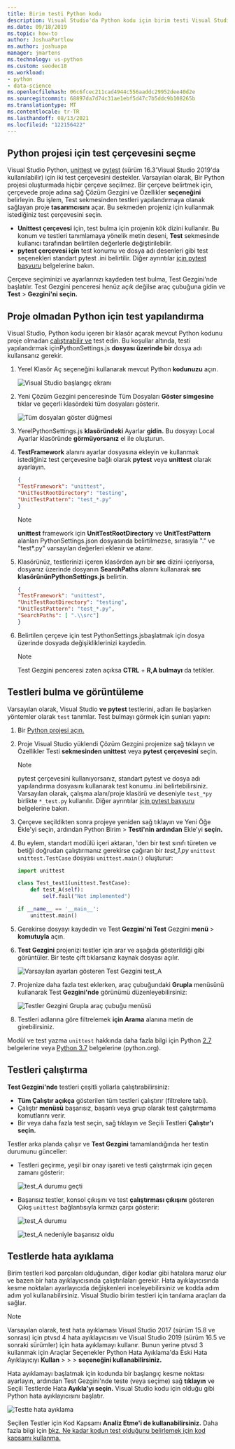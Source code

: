 ```yaml
---
title: Birim testi Python kodu
description: Visual Studio'da Python kodu için birim testi Visual Studio testleri bulmak, çalıştırmak ve hata ayıklamak için Test Gezgini özelliklerinden tam olarak faydalanabilir.
ms.date: 09/18/2019
ms.topic: how-to
author: JoshuaPartlow
ms.author: joshuapa
manager: jmartens
ms.technology: vs-python
ms.custom: seodec18
ms.workload:
- python
- data-science
ms.openlocfilehash: 06c6fcec211cad4944c556aaddc29952dee40d2e
ms.sourcegitcommit: 68897da7d74c31ae1ebf5d47c7b5ddc9b108265b
ms.translationtype: MT
ms.contentlocale: tr-TR
ms.lasthandoff: 08/13/2021
ms.locfileid: "122156422"
---
```

## <a name="select-the-test-framework-for-a-python-project"></a>Python projesi için test çerçevesini seçme

Visual Studio Python, [unittest](https://docs.python.org/3/library/unittest.html) ve [pytest](https://pytest.org/en/latest/) (sürüm 16.3'Visual Studio 2019'da kullanılabilir) için iki test çerçevesini destekler. Varsayılan olarak, Bir Python projesi oluşturmada hiçbir çerçeve seçilmez. Bir çerçeve belirtmek için, çerçevede proje adına sağ Çözüm Gezgini ve Özellikler **seçeneğini** belirleyin. Bu işlem, Test sekmesinden testleri yapılandırmaya olanak sağlayan proje **tasarımcısını** açar. Bu sekmeden projeniz için kullanmak istediğiniz test çerçevesini seçin. 

* **Unittest çerçevesi** için, test bulma için projenin kök dizini kullanılır. Bu konum ve testleri tanımlamaya yönelik metin deseni, **Test** sekmesinde kullanıcı tarafından belirtilen değerlerle değiştirilebilir.
* **pytest çerçevesi için** test konumu ve dosya adı desenleri gibi test seçenekleri standart pytest .ini belirtilir. Diğer ayrıntılar [için pytest başvuru](https://docs.pytest.org/en/latest/reference.html#ini-options-ref) belgelerine bakın.

Çerçeve seçiminizi ve ayarlarınızı kaydeden test bulma, Test Gezgini'nde başlatılır. Test Gezgini penceresi henüz açık değilse araç çubuğuna gidin ve **Test**  >  **Gezgini'ni seçin.**

## <a name="configure-testing-for-python-without-a-project"></a>Proje olmadan Python için test yapılandırma
Visual Studio, Python kodu içeren bir klasör açarak mevcut Python kodunu proje olmadan [çalıştırabilir ve](../../quickstart-05-python-visual-studio-open-folder.md) test edin. Bu koşullar altında, testi yapılandırmak içinPythonSettings.js **dosyası üzerinde bir** dosya adı kullansanız gerekir. 
1. Yerel Klasör Aç seçeneğini kullanarak mevcut Python **kodunuzu** açın. 

   ![Visual Studio başlangıç ekranı](../../media/quickstart-open-folder/01-open-local-folder.png)

1. Yeni Çözüm Gezgini penceresinde Tüm Dosyaları **Göster simgesine** tıklar ve geçerli klasördeki tüm dosyaları gösterir.

   ![Tüm dosyaları göster düğmesi](../../media/unit-test-show-files.png)

1. YerelPythonSettings.js **klasöründeki** Ayarlar **gidin.** Bu dosyayı Local Ayarlar klasöründe **görmüyorsanız** el ile oluşturun.
   
1. **TestFramework** alanını ayarlar dosyasına ekleyin ve kullanmak istediğiniz test çerçevesine bağlı olarak **pytest** veya **unittest** olarak ayarlayın.

    ```json
    {
    "TestFramework": "unittest",
    "UnitTestRootDirectory": "testing",
    "UnitTestPattern": "test_*.py"
    }
    ```

    > [!Note]
    > **unittest** framework için **UnitTestRootDirectory** ve **UnitTestPattern** alanları PythonSettings.json dosyasında belirtilmezse, sırasıyla "." ve "test*.py" varsayılan değerleri eklenir ve atanır.

1. Klasörünüz, testlerinizi içeren klasörden ayrı bir **src** dizini içeriyorsa, dosyanız üzerinde dosyanın **SearchPaths** alanını kullanarak **src** **klasörününPythonSettings.js** belirtin.

    ```json
    {
    "TestFramework": "unittest",
    "UnitTestRootDirectory": "testing",
    "UnitTestPattern": "test_*.py",
    "SearchPaths": [ ".\\src"]
    }
    ```

1. Belirtilen çerçeve için test PythonSettings.jsbaşlatmak için dosya üzerinde dosyada değişikliklerinizi kaydedin. 
   > [!Note]
   > Test Gezgini penceresi zaten açıksa **CTRL**  +  **R,A bulmayı** da tetikler.

## <a name="discover-and-view-tests"></a>Testleri bulma ve görüntüleme

Varsayılan olarak, Visual Studio **ve pytest** testlerini, adları ile başlarken yöntemler olarak  `test` tanımlar. Test bulmayı görmek için şunları yapın:

1. Bir [Python projesi açın.](../../managing-python-projects-in-visual-studio.md)

1. Proje Visual Studio yüklendi Çözüm Gezgini projenize sağ tıklayın ve Özellikler Testi **sekmesinden unittest** veya **pytest** **çerçevesini** seçin.
   > [!Note]
   > pytest çerçevesini kullanıyorsanız, standart pytest ve dosya adı yapılandırma dosyasını kullanarak test konumu .ini belirtebilirsiniz. Varsayılan olarak, çalışma alanı/proje klasörü ve deseniyle `test_*py` birlikte `*_test.py` kullanılır. Diğer ayrıntılar [için pytest başvuru](https://docs.pytest.org/en/latest/reference.html#ini-options-ref) belgelerine bakın.

1. Çerçeve seçildikten sonra projeye yeniden sağ tıklayın ve Yeni Öğe Ekle'yi seçin, ardından Python Birim  >   **Testi'nin ardından** Ekle'yi **seçin.**

1. Bu eylem, standart modülü içeri aktaran, 'den bir test sınıfı türeten ve betiği doğrudan çalıştırmanız gerekirse çağıran bir *test_1.py* `unittest` `unittest.TestCase` dosyası `unittest.main()` oluşturur:

    ```python
    import unittest

    class Test_test1(unittest.TestCase):
        def test_A(self):
            self.fail("Not implemented")

    if __name__ == '__main__':
        unittest.main()
    ```

1. Gerekirse dosyayı kaydedin ve Test **Gezgini'ni Test** Gezgini **menü**  >  **komutuyla** açın.

1. **Test Gezgini** projenizi testler için arar ve aşağıda gösterildiği gibi görüntüler. Bir teste çift tıklarsanız kaynak dosyası açılır.

    ![Varsayılan ayarları gösteren Test Gezgini test_A](../../media/unit-test-a-2.png) 

1. Projenize daha fazla test eklerken, araç çubuğundaki **Grupla** menüsünü kullanarak Test **Gezgini'nde** görünümü düzenleyebilirsiniz:

    ![Testler Gezgini Grupla araç çubuğu menüsü](../../media/unit-test-group-menu-2.png) 

1. Testleri adlarına göre filtrelemek **için Arama** alanına metin de girebilirsiniz.

Modül ve test yazma `unittest` hakkında daha fazla bilgi için Python [2.7](https://docs.python.org/2/library/unittest.html) belgelerine veya [Python 3.7](https://docs.python.org/3/library/unittest.html) belgelerine (python.org).

## <a name="run-tests"></a>Testleri çalıştırma

**Test Gezgini'nde** testleri çeşitli yollarla çalıştırabilirsiniz:

- **Tüm Çalıştır açıkça** gösterilen tüm testleri çalıştırır (filtrelere tabi).
- Çalıştır **menüsü** başarısız, başarılı veya grup olarak test çalıştırmama komutlarını verir.
- Bir veya daha fazla test seçin, sağ tıklayın ve Seçili Testleri **Çalıştır'ı seçin.**

Testler arka planda çalışır ve **Test Gezgini** tamamlandığında her testin durumunu günceller:

- Testleri geçirme, yeşil bir onay işareti ve testi çalıştırmak için geçen zamanı gösterir:

    ![test_A durumu geçti](../../media/unit-test-A-pass.png)

- Başarısız testler, konsol çıkışını ve test **çalıştırması çıkışını** gösteren Çıkış `unittest` bağlantısıyla kırmızı çarpı gösterir:

    ![test_A durumu](../../media/unit-test-A-fail.png)

    ![test_A nedeniyle başarısız oldu](../../media/unit-test-A-fail-reason.png)

## <a name="debug-tests"></a>Testlerde hata ayıklama

Birim testleri kod parçaları olduğundan, diğer kodlar gibi hatalara maruz olur ve bazen bir hata ayıklayıcısında çalıştırılaları gerekir. Hata ayıklayıcısında kesme noktaları ayarlayıcıda değişkenleri inceleyebilirsiniz ve kodda adım adım yol kullanabilirsiniz. Visual Studio birim testleri için tanılama araçları da sağlar.

> [!Note]
> Varsayılan olarak, test hata ayıklaması Visual Studio 2017 (sürüm 15.8 ve sonrası) için ptvsd 4 hata ayıklayıcısını ve Visual Studio 2019 (sürüm 16.5 ve sonraki sürümler) için hata ayıklamayı kullanır. Bunun yerine ptvsd 3 kullanmak için Araçlar  Seçenekler Python Hata Ayıklama'da Eski Hata Ayıklayıcıyı **Kullan**  >    >    >  **seçeneğini kullanabilirsiniz.** 

Hata ayıklamayı başlatmak için kodunda bir başlangıç kesme noktası ayarlayın, ardından Test Gezgini'nde teste (veya seçime) sağ **tıklayın** ve Seçili Testlerde Hata **Ayıkla'yı seçin.** Visual Studio kodu için olduğu gibi Python hata ayıklayıcısını başlatır.

![Testte hata ayıklama](../../media/unit-test-debugging.png)

Seçilen Testler için Kod Kapsamı **Analiz Etme'i de kullanabilirsiniz.** Daha fazla bilgi için [bkz. Ne kadar kodun test olduğunu belirlemek için kod kapsamı kullanma.](../../../test/using-code-coverage-to-determine-how-much-code-is-being-tested.md)
